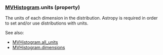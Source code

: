 ### [MVHistogram](MVHistogram.md).units (property)




The units of each dimension in the distribution.  Astropy is required in
order to set and/or use distributions with units.

See also:
* [MVHistogram.all_units](MVHistogram.all_units.md)
* [MVHistogram.dimensions](MVHistogram.dimensions.md)

